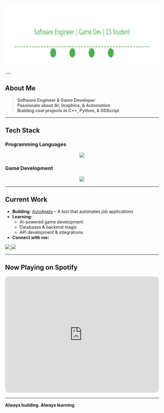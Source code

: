 <p align="center">
  <img src="./header-new.svg?v=2" width="800" height="200" alt="header">
</p>
---

## About Me  
> **Software Engineer & Game Developer**  
> **Passionate about AI, Graphics, & Automation**  
> **Building cool projects in C++, Python, & GDScript**  

---

## Tech Stack  

### Programming Languages  
<p align="center">
  <img src="https://skillicons.dev/icons?i=cpp,c,python,java" />
</p>

### Game Development  
<p align="center">
  <img src="https://skillicons.dev/icons?i=unity,unreal,godot" />
</p>

---

## Current Work  
- **Building:** [AutoApply](https://github.com/budzskl/auto-apply) – A tool that automates job applications  
- **Learning:**  
  - AI-powered game development  
  - Databases & backend magic  
  - API development & integrations  
- **Connect with me:**  
<p align="left">
  <a href="https://www.linkedin.com/in/dawid-budz/" target="_blank">
    <img src="https://img.shields.io/badge/LinkedIn-0077B5?style=for-the-badge&logo=linkedin&logoColor=white" />
  </a>
  <a href="mailto:dawidbudz01@gmail.com">
    <img src="https://img.shields.io/badge/Email-D14836?style=for-the-badge&logo=gmail&logoColor=white" />
  </a>
</p>

---

## Now Playing on Spotify  
<p align="center">
  <iframe style="border-radius:12px" src="https://open.spotify.com/embed/user/daweed.5" width="100%" height="380" frameBorder="0" allowfullscreen="" allow="autoplay; clipboard-write; encrypted-media; fullscreen; picture-in-picture"></iframe>
</p>

---

**Always building. Always learning.**
